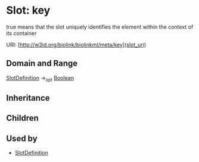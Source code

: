 # Slot: key


true means that the slot uniquely identifies the element within the context of its container

URI: [http://w3id.org/biolink/biolinkml/meta/key](slot_uri)
## Domain and Range

[SlotDefinition](SlotDefinition.md) -><sub>opt</sub> [Boolean](Boolean.md)
## Inheritance

## Children

## Used by

 * [SlotDefinition](SlotDefinition.md)
